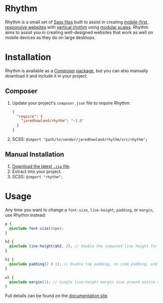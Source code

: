 Rhythm
======
Rhythm is a small set of [Sass files][1] built to assist in creating [mobile-first][4], [responsive websites][4] with [vertical rhythm][2] using [modular scales][3]. Rhythm aims to assist you in creating well-designed websites that work as well on mobile devices as they do on large desktops.

Installation
============
Rhythm is available as a [Composer][5] [package][6], but you can also manually download it and include it in your project.

Composer
--------
1. Update your project's `composer.json` file to require Rhythm:

    ```json
    {
      "require": {
        "jaredhowland/rhythm": "~1.0"
      }
    }
    ```

2. SCSS: `@import "path/to/vendor/jaredhowland/rhythm/src/rhythm";`

Manual Installation
-------------------
1. [Download the latest `.zip` file][7].
2. Extract into your project.
3. SCSS: `@import "rhythm";`

Usage
=====
Any time you want to change a `font-size`, `line-height`, `padding`, or `margin`, use Rhythm instead:

```scss
p {
  @include font-size(18px);
}

h2 {
  @include line-height($h2, 2); // Double the computed line height for font-size `h2`
}

h1 {
  @include padding(2 0 1); // Double top padding, no side padding, and single line-height bottom padding
}

ul {
  @include margin(1); // Single line-height margin size around entire element
}
```

Full details can be found on the [documentation site][8].

[1]:  http://sass-lang.com/
[2]:  http://24ways.org/2006/compose-to-a-vertical-rhythm
[3]:  http://alistapart.com/article/more-meaningful-typography
[4]:  http://bradfrost.com/blog/web/mobile-first-responsive-web-design/
[5]:  https://getcomposer.org
[6]: http://packagist.org/
[7]: https://github.com/jaredhowland/rhythm/releases/latest
[8]: http://jaredhowland.github.io/rhythm
